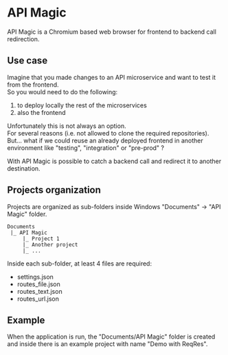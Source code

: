 # API Magic

API Magic is a Chromium based web browser for frontend to backend call redirection.


## Use case

Imagine that you made changes to an API microservice and want to test it from the frontend.\
So you would need to do the following:
1) to deploy locally the rest of the microservices
2) also the frontend

Unfortunately this is not always an option.\
For several reasons (i.e. not allowed to clone the required repositories).\
But... what if we could reuse an already deployed frontend in another environment like "testing", "integration" or "pre-prod" ?

With API Magic is possible to catch a backend call and redirect it to another destination.


## Projects organization

Projects are organized as sub-folders inside Windows "Documents" -> "API Magic" folder.

```
Documents
 |_ API Magic
     |_ Project 1
     |_ Another project
     |_ ...
```

Inside each sub-folder, at least 4 files are required:

* settings.json
* routes_file.json
* routes_text.json
* routes_url.json


## Example

When the application is run, the "Documents/API Magic" folder is created and inside there is an example project with name "Demo with ReqRes".
